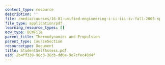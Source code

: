 ```yaml
---
content_type: resource
description: ''
file: /media/courses/16-01-unified-engineering-i-ii-iii-iv-fall-2005-spring-2006/2b4ff33096c336cbdd0a9e7cfec40d4f_StudentSelfAssess.pdf
file_type: application/pdf
learning_resource_types: []
ocw_type: OCWFile
parent_title: Thermodynamics and Propulsion
parent_type: CourseSection
resourcetype: Document
title: StudentSelfAssess.pdf
uid: 2b4ff330-96c3-36cb-dd0a-9e7cfec40d4f
---
```

